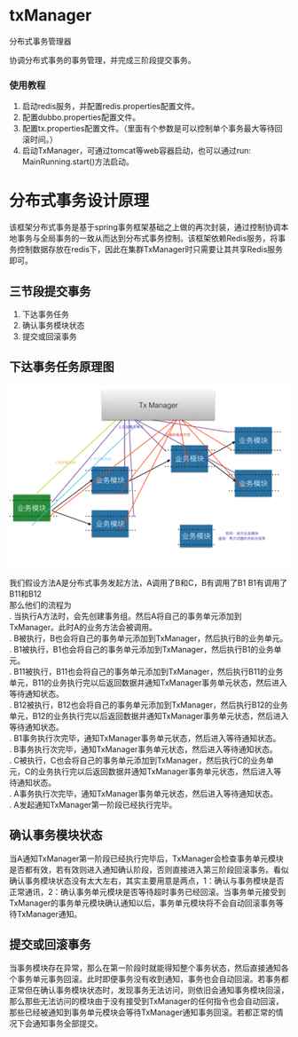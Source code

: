 # txManager
分布式事务管理器

协调分布式事务的事务管理，并完成三阶段提交事务。

### 使用教程
1. 启动redis服务，并配置redis.properties配置文件。
2. 配置dubbo.properties配置文件。
3. 配置tx.properties配置文件。（里面有个参数是可以控制单个事务最大等待回滚时间。）
4. 启动TxManager，可通过tomcat等web容器启动，也可以通过run: MainRunning.start()方法启动。


# 分布式事务设计原理

该框架分布式事务是基于spring事务框架基础之上做的再次封装，通过控制协调本地事务与全局事务的一致从而达到分布式事务控制。该框架依赖Redis服务，将事务控制数据存放在redis下，因此在集群TxManager时只需要让其共享Redis服务即可。


## 三节段提交事务
1. 下达事务任务
2. 确认事务模块状态
3. 提交或回滚事务


## 下达事务任务原理图

![ ](readme/WX20170613-161341.png)

我们假设方法A是分布式事务发起方法，A调用了B和C，B有调用了B1 B1有调用了B11和B12  
那么他们的流程为  
. 当执行A方法时，会先创建事务组。然后A将自己的事务单元添加到TxManager。此时A的业务方法会被调用。  
. B被执行，B也会将自己的事务单元添加到TxManager，然后执行B的业务单元。   
. B1被执行，B1也会将自己的事务单元添加到TxManager，然后执行B1的业务单元。  
. B11被执行，B11也会将自己的事务单元添加到TxManager，然后执行B11的业务单元，B11的业务执行完以后返回数据并通知TxManager事务单元状态，然后进入等待通知状态。  
. B12被执行，B12也会将自己的事务单元添加到TxManager，然后执行B12的业务单元，B12的业务执行完以后返回数据并通知TxManager事务单元状态，然后进入等待通知状态。  
. B1事务执行次完毕，通知TxManager事务单元状态，然后进入等待通知状态。  
. B事务执行次完毕，通知TxManager事务单元状态，然后进入等待通知状态。  
. C被执行，C也会将自己的事务单元添加到TxManager，然后执行C的业务单元，C的业务执行完以后返回数据并通知TxManager事务单元状态，然后进入等待通知状态。  
. A事务执行次完毕，通知TxManager事务单元状态，然后进入等待通知状态。  
. A发起通知TxManager第一阶段已经执行完毕。  


## 确认事务模块状态

当A通知TxManager第一阶段已经执行完毕后，TxManager会检查事务单元模块是否都有效，若有效则进入通知确认阶段，否则直接进入第三阶段回滚事务。看似确认事务模块状态没有太大左右，其实主要用意是两点，1：确认与事务模块是否正常通讯，2：确认事务单元模块是否等待超时事务已经回滚。当事务单元接受到TxManager的事务单元模块确认通知以后，事务单元模块将不会自动回滚事务等待TxManager通知。


## 提交或回滚事务

当事务模块存在异常，那么在第一阶段时就能得知整个事务状态，然后直接通知各个事务单元事务回滚。此时即便事务没有收到通知，事务也会自动回滚。若事务都正常但在确认事务模块状态时，发现事务无法访问，则依旧会通知事务模块回滚，那么那些无法访问的模块由于没有接受到TxManager的任何指令也会自动回滚，那些已经被通知到事务单元模块会等待TxManager通知事务回滚。若都正常的情况下会通知事务全部提交。



